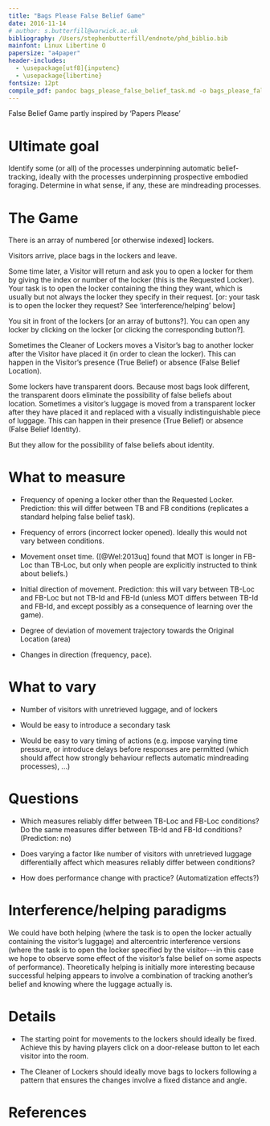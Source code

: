 ```yaml
---
title: "Bags Please False Belief Game"
date: 2016-11-14
# author: s.butterfill@warwick.ac.uk
bibliography: /Users/stephenbutterfill/endnote/phd_biblio.bib
mainfont: Linux Libertine O
papersize: "a4paper"
header-includes:
  - \usepackage[utf8]{inputenc}
  - \usepackage{libertine}
fontsize: 12pt
compile_pdf: pandoc bags_please_false_belief_task.md -o bags_please_false_belief_task.pdf --filter pandoc-citeproc -N --latex-engine=xelatex
---
```



False Belief Game partly inspired by ‘Papers Please’

# Ultimate goal

Identify some (or all) of the processes underpinning automatic belief-tracking, ideally with the  processes underpinning prospective embodied foraging. Determine in what sense, if any, these are mindreading processes.


# The Game

There is an array of numbered [or otherwise indexed] lockers.

Visitors arrive, place bags in the lockers and leave.

Some time later, a Visitor will return and ask you to open a locker for them by giving the index or number of the locker (this is the Requested Locker). Your task is to open the locker containing the thing they want, which is usually but not always the locker they specify in their request.  [or: your task is to open the locker they request? See ‘interference/helping’ below]

You sit in front of the lockers [or an array of buttons?]. You can open any locker by clicking on the locker [or clicking the corresponding button?].

Sometimes the Cleaner of Lockers moves a Visitor’s bag to another locker after the Visitor have placed it (in order to clean the locker).  This can happen in the Visitor’s presence (True Belief) or absence (False Belief Location).  

Some lockers have transparent doors.  Because most bags look different, the transparent doors eliminate the possibility of false beliefs about location.  Sometimes a visitor’s luggage is moved from a transparent locker after they have placed it and replaced with a visually indistinguishable piece of luggage.  This can happen in their presence (True Belief) or absence (False Belief Identity).

But they allow for the possibility of false beliefs about identity.


# What to measure

- Frequency of opening a locker other than the Requested Locker.  Prediction: this will differ between TB and FB conditions (replicates a standard helping false belief task).

- Frequency of errors (incorrect locker opened).  Ideally this would not vary between conditions.

- Movement onset time. ([@Wel:2013uq] found that MOT is longer in FB-Loc than TB-Loc, but only when people are explicitly instructed to think about beliefs.)

- Initial direction of movement. Prediction: this will vary between TB-Loc and FB-Loc but not TB-Id and FB-Id (unless MOT differs between TB-Id and FB-Id, and except possibly as a consequence of learning over the game).

- Degree of deviation of movement trajectory towards the Original Location (area)

- Changes in direction (frequency, pace).


# What to vary

- Number of visitors with unretrieved luggage, and of lockers

- Would be easy to introduce a secondary task

- Would be easy to vary timing of actions (e.g. impose varying time pressure, or introduce delays before responses are permitted (which should affect how strongly behaviour reflects automatic mindreading processes), ...)


# Questions

- Which measures reliably differ between TB-Loc and FB-Loc conditions? Do the same measures differ between TB-Id and FB-Id conditions? (Prediction: no)

- Does varying a factor like number of visitors with unretrieved luggage differentially affect which measures reliably differ between conditions?

- How does performance change with practice? (Automatization effects?)


# Interference/helping paradigms

We could have both helping (where the task is to open the locker actually containing the visitor’s luggage) and altercentric interference versions (where the task is to open the locker specified by the visitor---in this case we hope to observe some effect of the visitor’s false belief on some aspects of performance). Theoretically helping is initially more interesting because successful helping appears to involve a combination of tracking another’s belief and knowing where the luggage actually is.


# Details

- The starting point for movements to the lockers should ideally be fixed.  Achieve this by having players click on a door-release button to let each visitor into the room.

- The Cleaner of Lockers should ideally move bags to lockers following a pattern that ensures the changes involve a fixed distance and angle.

# References